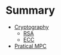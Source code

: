 # Summary

- [Cryptography](./cryptography/index.md)
  - [RSA](./cryptography/rsa.md)
  - [ECC](./cryptography/ecc.md)
- [Pratical MPC](./pratical_mpc.md)
